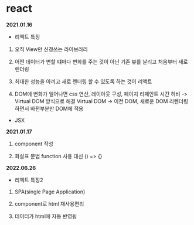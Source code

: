 # react

**2021.01.16**

- 리엑트 특징

1. 오직 View만 신경쓰는 라이브러리

2. 어떤 데이터가 변할 떄마다 변화를 주는 것이 아닌 기존 뷰를 날리고 처음부터 새로 렌더링

3. 최대한 성능을 아끼고 새로 렌더링 할 수 있도록 하는 것이 리액트

4. DOM에 변화가 일어나면 css 연산, 레이아웃 구성, 페이지 리페인트 시간 허비 -> Virtual DOM 방식으로 해결
   Virtual DOM -> 이전 DOM, 새로운 DOM 리렌더링 하면서 바뀐부분만 DOM에 적용

- JSX

**2021.01.17**

1. component 작성

2. 화살표 문법 function 사용 대신 () => {}

**2022.06.26**

- 리엑트 특징2

1. SPA(single Page Application)

2. component로 html 재사용편리

3. 데이터가 html에 자동 반영됨
